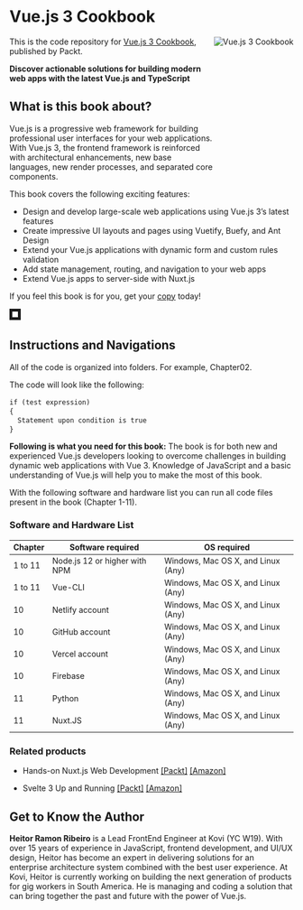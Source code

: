# Vue.js 3 Cookbook

<a href="https://www.packtpub.com/product/vue-js-3-cookbook/9781838826222"><img src="https://static.packt-cdn.com/products/9781838826222/cover/smaller" alt="Vue.js 3 Cookbook" height="256px" align="right"></a>

This is the code repository for [Vue.js 3 Cookbook](https://www.packtpub.com/product/vue-js-3-cookbook/9781838826222), published by Packt.

**Discover actionable solutions for building modern web apps with the latest Vue.js and TypeScript**

## What is this book about?
Vue.js is a progressive web framework for building professional user interfaces for your web applications. With Vue.js 3, the frontend framework is reinforced with architectural enhancements, new base languages, new render processes, and separated core components.

This book covers the following exciting features: 
* Design and develop large-scale web applications using Vue.js 3’s latest features
* Create impressive UI layouts and pages using Vuetify, Buefy, and Ant Design
* Extend your Vue.js applications with dynamic form and custom rules validation
* Add state management, routing, and navigation to your web apps
* Extend Vue.js apps to server-side with Nuxt.js

If you feel this book is for you, get your [copy](https://www.amazon.com/dp/183882622X) today!

<a href="https://www.packtpub.com/?utm_source=github&utm_medium=banner&utm_campaign=GitHubBanner"><img src="https://raw.githubusercontent.com/PacktPublishing/GitHub/master/GitHub.png" alt="https://www.packtpub.com/" border="5" /></a>

## Instructions and Navigations
All of the code is organized into folders. For example, Chapter02.

The code will look like the following:
```
if (test expression)
{
  Statement upon condition is true
}
```

**Following is what you need for this book:**
The book is for both new and experienced Vue.js developers looking to overcome challenges in building dynamic web applications with Vue 3. Knowledge of JavaScript and a basic understanding of Vue.js will help you to make the most of this book.	

With the following software and hardware list you can run all code files present in the book (Chapter 1-11).

### Software and Hardware List

| Chapter  | Software required                   | OS required                        |
| -------- | ------------------------------------| -----------------------------------|
| 1 to 11       | Node.js 12 or higher with NPM                  | Windows, Mac OS X, and Linux (Any) |
| 1 to 11        | Vue-CLI            | Windows, Mac OS X, and Linux (Any) |
| 10     |Netlify account            | Windows, Mac OS X, and Linux (Any) |
| 10     |GitHub account            | Windows, Mac OS X, and Linux (Any) |
| 10        | Vercel account           | Windows, Mac OS X, and Linux (Any) |
| 10        | Firebase           | Windows, Mac OS X, and Linux (Any) |
| 11       | Python           | Windows, Mac OS X, and Linux (Any) |
| 11       | Nuxt.JS            | Windows, Mac OS X, and Linux (Any) |

### Related products <Other books you may enjoy>
* Hands-on Nuxt.js Web Development [[Packt]](https://www.packtpub.com/product/hands-on-nuxt-js-web-development/9781789952698) [[Amazon]](https://www.amazon.com/dp/1789952697)

* Svelte 3 Up and Running [[Packt]](https://www.packtpub.com/product/svelte-3-up-and-running/9781839213625) [[Amazon]](https://www.amazon.com/dp/1788293770)

## Get to Know the Author
**Heitor Ramon Ribeiro**
is a Lead FrontEnd Engineer at Kovi (YC W19). With over 15 years of experience in JavaScript, frontend development, and UI/UX design, Heitor has become an expert in delivering solutions for an enterprise architecture system combined with the best user experience. At Kovi, Heitor is currently working on building the next generation of products for gig workers in South America. He is managing and coding a solution that can bring together the past and future with the power of Vue.js.
